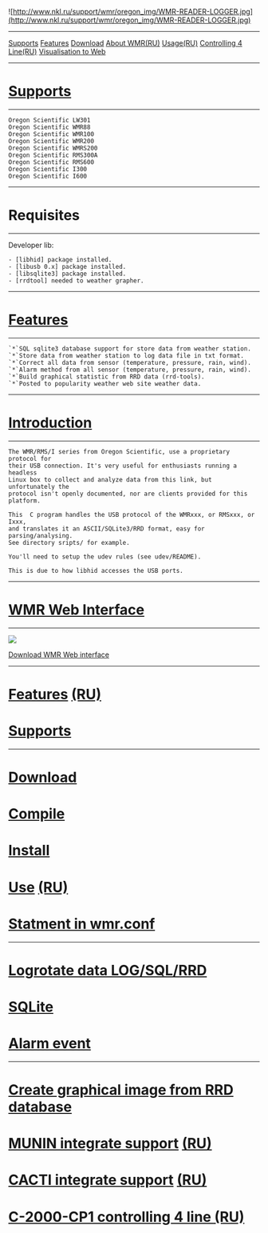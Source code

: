 ![http://www.nkl.ru/support/wmr/oregon_img/WMR-READER-LOGGER.jpg](http://www.nkl.ru/support/wmr/oregon_img/WMR-READER-LOGGER.jpg)

---

[Supports](WMRSupportHardware.md) [Features](WhatisWMR.md) [Download](http://www.nkl.ru/support/wmr/wmr-oregon.tar.gz) [About WMR(RU)](WMRAboutRU.md) [Usage(RU)](WMRUsageRU.md) [Controlling 4 Line(RU)](C2000CP1controlling4LineRU.md) [Visualisation to Web](RRDCreateImg.md)

---


# [Supports](WMRSupportHardware.md) #

---

```
Oregon Scientific LW301
Oregon Scientific WMR88
Oregon Scientific WMR100
Oregon Scientific WMR200
Oregon Scientific WMRS200
Oregon Scientific RMS300A
Oregon Scientific RMS600
Oregon Scientific I300
Oregon Scientific I600
```


---

# Requisites #

---


Developer lib:
```
- [libhid] package installed.
- [libusb 0.x] package installed.
- [libsqlite3] package installed.
- [rrdtool] needed to weather grapher. 
```


---

# [Features](WhatisWMR.md) #

---

```
`*`SQL sqlite3 database support for store data from weather station.
`*`Store data from weather station to log data file in txt format.
`*`Correct all data from sensor (temperature, pressure, rain, wind).
`*`Alarm method from all sensor (temperature, pressure, rain, wind).
`*`Build graphical statistic from RRD data (rrd-tools).
`*`Posted to popularity weather web site weather data.
```


---


# [Introduction](WMRdebugScreenshot.md) #

---

```
The WMR/RMS/I series from Oregon Scientific, use a proprietary protocol for 
their USB connection. It's very useful for enthusiasts running a headless 
Linux box to collect and analyze data from this link, but unfortunately the 
protocol isn't openly documented, nor are clients provided for this platform. 

This  C program handles the USB protocol of the WMRxxx, or RMSxxx, or Ixxx, 
and translates it an ASCII/SQLite3/RRD format, easy for parsing/analysing. 
See directory sripts/ for example.

You'll need to setup the udev rules (see udev/README). 

This is due to how libhid accesses the USB ports. 
```

---


# [WMR Web Interface](http://www.nkl.ru/support/wmr/wmr-web-demo/) #

---

[![](http://www.nkl.ru/support/wmr/oregon_img/webscrshoot.png)](http://www.nkl.ru/support/wmr/wmr-web-demo/)

[Download WMR Web interface](http://www.nkl.ru/support/wmr/wmr-web-interface.tar.gz)

---

# [Features](WhatisWMR.md) [(RU)](WMRAboutRU.md) #
# [Supports](WMRSupportHardware.md) #

---

# [Download](http://www.nkl.ru/support/wmr/wmr-oregon.tar.gz) #
# [Compile](Compile.md) #
# [Install](Install.md) #
# [Use](Use.md) [(RU)](WMRUsageRU.md) #
# [Statment in wmr.conf](WMRConfigFile.md) #

---

# [Logrotate data LOG/SQL/RRD](Logrotate.md) #
# [SQLite](SQLite.md) #
# [Alarm event](Alarm.md) #

---

# [Create graphical image from RRD database](RRDCreateImg.md) #
# [MUNIN integrate support](Munin.md) [(RU)](WMRMuninRU.md) #
# [CACTI integrate support](Cacti.md) [(RU)](WMRCactiRU.md) #
# [C-2000-CP1 controlling 4 line (RU)](C2000CP1controlling4LineRU.md) #
